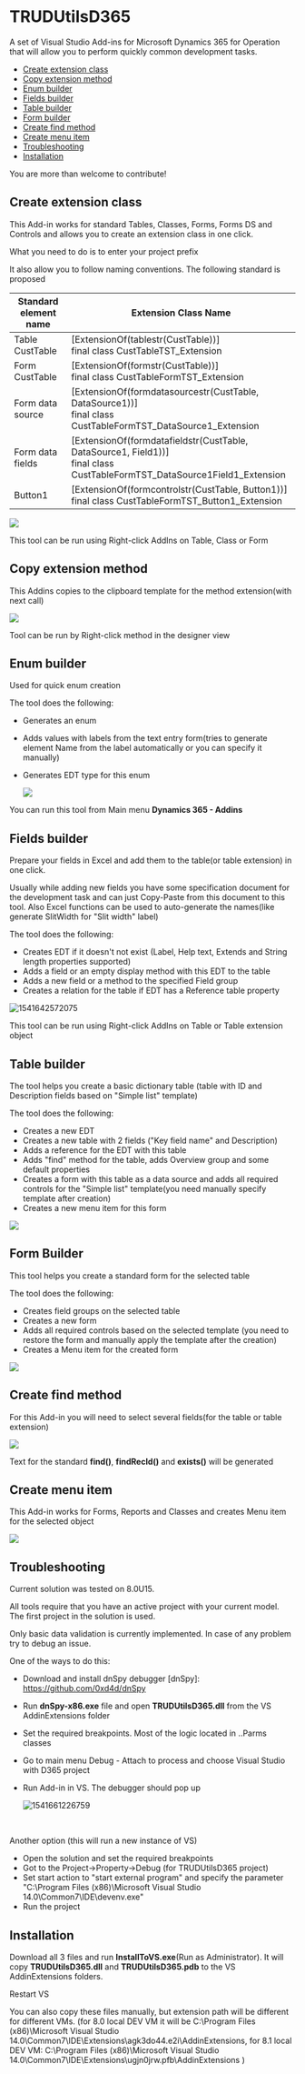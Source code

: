 ﻿# TRUDUtilsD365
A set of Visual Studio Add-ins for Microsoft Dynamics 365 for Operation that will allow you to perform quickly common development tasks. 

* [Create extension class](#create-extension-class)
* [Copy extension method](#copy-extension-method)
* [Enum builder](#enum-builder)
* [Fields builder](#fields-builder)
* [Table builder](#table-builder)
* [Form builder](#form-builder)
* [Create find method](#create-find-method)
* [Create menu item](#create-menu-item)
* [Troubleshooting](#troubleshooting)
* [Installation](#installation)

You are more than welcome to contribute! 

## Create extension class

This Add-in works for standard Tables, Classes, Forms, Forms DS and Controls and allows you to create an extension class in one click.

What you need to do is to enter your project prefix

It also allow you to follow naming conventions. The following standard is proposed

| Standard element name | Extension Class Name                                         |
| --------------------- | ------------------------------------------------------------ |
| Table CustTable       | [ExtensionOf(tablestr(CustTable))]<br/>final class CustTableTST_Extension |
| Form CustTable        | [ExtensionOf(formstr(CustTable))]<br/>final class CustTableFormTST_Extension |
| Form data source      | [ExtensionOf(formdatasourcestr(CustTable, DataSource1))]<br/>final class CustTableFormTST_DataSource1_Extension |
| Form data fields      | [ExtensionOf(formdatafieldstr(CustTable, DataSource1, Field1))]<br/>final class CustTableFormTST_DataSource1Field1_Extension |
| Button1               | [ExtensionOf(formcontrolstr(CustTable, Button1))]<br/>final class CustTableFormTST_Button1_Extension |

![](assets/CreateExtensionClass.png)

This tool can be run using Right-click AddIns on Table, Class or Form 

## Copy extension method

This Addins copies to the clipboard template for the method extension(with next call)

![](assets/CopyExtensionMethod.png)

Tool can be run by Right-click method in the designer view


## Enum builder

Used for quick enum creation

The tool does the following:

- Generates an enum

- Adds values with labels from the text entry form(tries to generate element Name from the label automatically or you can specify it manually)

- Generates EDT type for this enum

  ![](assets/EnumBuilder.png)

You can run this tool from Main menu **Dynamics 365 - Addins** 

## Fields builder

Prepare your fields in Excel and add them to the table(or table extension) in one click. 

Usually while adding new fields you have some specification document for the development task and can just Copy-Paste from this document to this tool. Also Excel functions can be used to auto-generate the names(like generate SlitWidth for "Slit width" label) 

The tool does the following:

- Creates EDT if it doesn't not exist (Label, Help text, Extends and String length properties supported)
- Adds a field or an empty display method with this EDT to the table
- Adds a new field or a method to the specified Field group
- Creates a relation for the table if EDT has a Reference table property

![1541642572075](assets/TableFieldsBuilder.png)

This tool can be run using Right-click AddIns on Table or Table extension object

## Table builder

The tool helps you create a basic dictionary table (table with ID and Description fields based on "Simple list" template)

The tool does the following:

- Creates a new EDT
- Creates a new table with 2 fields ("Key field name" and Description)
- Adds a reference for the EDT with this table
- Adds "find" method for the table, adds Overview group and some default properties
- Creates a form with this table as a data source and  adds all required controls for the "Simple list" template(you need manually specify template after creation)
- Creates a new menu item for this form

![](assets/TableBuilder.jpg)

## Form Builder

This tool helps you create a standard form for the selected table

The tool does the following:

- Creates field groups on the selected table
- Creates a new form
- Adds all required controls based on the selected template (you need to restore the form and manually apply the template after the creation)
- Creates a Menu item for the created form

![](assets/FormBuilder.png)

## Create find method

For this Add-in you will need to select several fields(for the table or table extension)

![](assets/CreateFindMethod.png)

Text for the standard **find()**, **findRecId()** and **exists()** will be generated

## Create menu item

This Add-in works for Forms, Reports and Classes and creates Menu item for the selected object

![](assets/MenuItemBuilder.png)


## Troubleshooting

Current solution was tested on 8.0U15.

All tools require that you have an active project with your current model. The first project in the solution is used.

Only basic data validation is currently implemented. In case of any problem try to debug an issue. 

One of the ways to do this:

- Download and install dnSpy debugger [dnSpy]: https://github.com/0xd4d/dnSpy

- Run **dnSpy-x86.exe** file and open **TRUDUtilsD365.dll** from the VS AddinExtensions folder

- Set the required breakpoints. Most of the logic located in ..Parms classes

- Go to main menu Debug - Attach to process and choose Visual Studio with D365 project

- Run Add-in in VS. The debugger should pop up

  ![1541661226759](assets/DebugWindow.png)

​      

Another option (this will run a new instance of VS)

- Open the solution and set the required breakpoints
- Got to the Project->Property->Debug (for TRUDUtilsD365 project)
- Set start action to "start external program" and specify the parameter "C:\Program Files (x86)\Microsoft Visual Studio 14.0\Common7\IDE\devenv.exe"
- Run the project

## Installation

Download all 3 files and run **InstallToVS.exe**(Run as Administrator). It will copy **TRUDUtilsD365.dll** and **TRUDUtilsD365.pdb** to the VS AddinExtensions folders.

Restart VS

You can also copy these files manually, but extension path will be different for different VMs. (for 8.0 local DEV VM it will be C:\Program Files (x86)\Microsoft Visual Studio 14.0\Common7\IDE\Extensions\agk3do44.e2i\AddinExtensions, for 8.1 local DEV VM: C:\Program Files (x86)\Microsoft Visual Studio 14.0\Common7\IDE\Extensions\ugjn0jrw.pfb\AddinExtensions )

